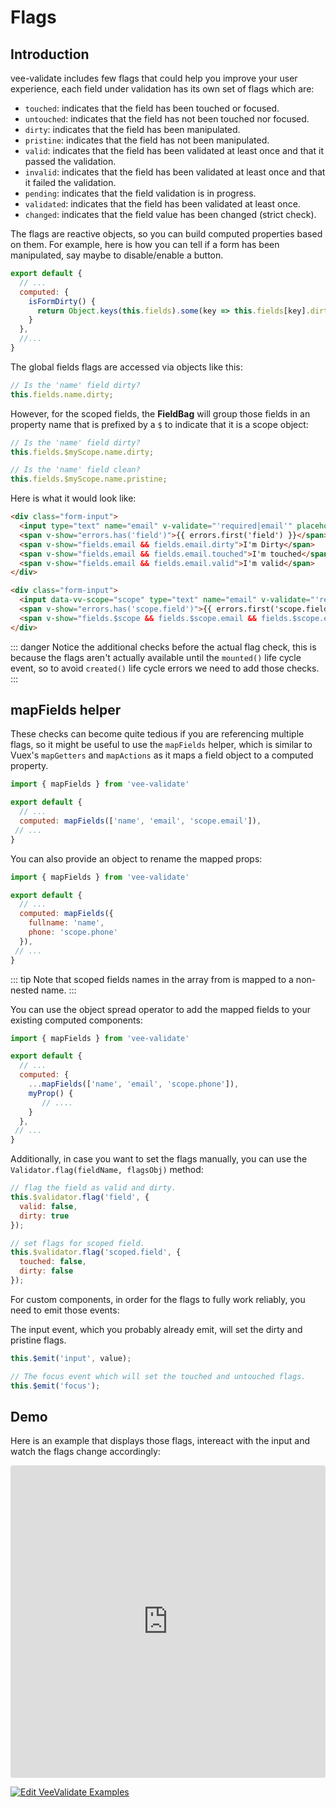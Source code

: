 # Flags

## Introduction

vee-validate includes few flags that could help you improve your user experience, each field under validation has its own set of flags which are:

- `touched`: indicates that the field has been touched or focused.
- `untouched`: indicates that the field has not been touched nor focused.
- `dirty`: indicates that the field has been manipulated.
- `pristine`: indicates that the field has not been manipulated.
- `valid`: indicates that the field has been validated at least once and that it passed the validation.
- `invalid`: indicates that the field has been validated at least once and that it failed the validation.
- `pending`: indicates that the field validation is in progress.
- `validated`: indicates that the field has been validated at least once.
- `changed`: indicates that the field value has been changed (strict check).

The flags are reactive objects, so you can build computed properties based on them. For example, here is how you can tell if a form has been manipulated, say maybe to disable/enable a button.

```js
export default {
  // ...
  computed: {
    isFormDirty() {
      return Object.keys(this.fields).some(key => this.fields[key].dirty);
    }
  },
  //...
}
```

The global fields flags are accessed via objects like this:

```js
// Is the 'name' field dirty?
this.fields.name.dirty;
```

However, for the scoped fields, the **FieldBag** will group those fields in an property name that is prefixed by a `$` to indicate that it is a scope object:

```js
// Is the 'name' field dirty?
this.fields.$myScope.name.dirty;

// Is the 'name' field clean?
this.fields.$myScope.name.pristine;
```

Here is what it would look like:

```html
<div class="form-input">
  <input type="text" name="email" v-validate="'required|email'" placeholder="Email">
  <span v-show="errors.has('field')">{{ errors.first('field') }}</span>
  <span v-show="fields.email && fields.email.dirty">I'm Dirty</span>
  <span v-show="fields.email && fields.email.touched">I'm touched</span>
  <span v-show="fields.email && fields.email.valid">I'm valid</span>
</div>
```

```html
<div class="form-input">
  <input data-vv-scope="scope" type="text" name="email" v-validate="'required|email'" placeholder="Email">
  <span v-show="errors.has('scope.field')">{{ errors.first('scope.field') }}</span>
  <span v-show="fields.$scope && fields.$scope.email && fields.$scope.email.dirty">I'm Dirty</span>
</div>
```

::: danger
  Notice the additional checks before the actual flag check, this is because the flags aren't actually available until the `mounted()` life cycle event, so to avoid `created()` life cycle errors we need to add those checks.
:::

## mapFields helper

These checks can become quite tedious if you are referencing multiple flags, so it might be useful to use the `mapFields` helper, which is similar to Vuex's `mapGetters` and `mapActions` as it maps a field object to a computed property.

```js
import { mapFields } from 'vee-validate'

export default {
  // ...
  computed: mapFields(['name', 'email', 'scope.email']),
 // ...
}
```

You can also provide an object to rename the mapped props:

```js
import { mapFields } from 'vee-validate'

export default {
  // ...
  computed: mapFields({
    fullname: 'name',
    phone: 'scope.phone'
  }),
 // ...
}
```

::: tip
  Note that scoped fields names in the array from is mapped to a non-nested name.
:::

You can use the object spread operator to add the mapped fields to your existing computed components:

```js
import { mapFields } from 'vee-validate'

export default {
  // ...
  computed: {
    ...mapFields(['name', 'email', 'scope.phone']),
    myProp() {
       // ....
    }
  },
 // ...
}
```

Additionally, in case you want to set the flags manually, you can use the `Validator.flag(fieldName, flagsObj)` method:

```js
// flag the field as valid and dirty.
this.$validator.flag('field', {
  valid: false,
  dirty: true
});

// set flags for scoped field.
this.$validator.flag('scoped.field', {
  touched: false,
  dirty: false
});
```

For custom components, in order for the flags to fully work reliably, you need to emit those events:

The input event, which you probably already emit, will set the dirty and pristine flags.

```js
this.$emit('input', value);

// The focus event which will set the touched and untouched flags.
this.$emit('focus');
```

## Demo

Here is an example that displays those flags, intereact with the input and watch the flags change accordingly:

<iframe src="https://codesandbox.io/embed/y3504yr0l1?initialpath=%2Fflags&module=%2Fsrc%2Fcomponents%2FFlags.vue&view=preview" style="width:100%; height:500px; border:0; border-radius: 4px; overflow:hidden;" sandbox="allow-modals allow-forms allow-popups allow-scripts allow-same-origin"></iframe>

[![Edit VeeValidate Examples](https://codesandbox.io/static/img/play-codesandbox.svg)](https://codesandbox.io/s/y3504yr0l1?initialpath=%2Fflags&module=%2Fsrc%2Fcomponents%2FFlags.vue)